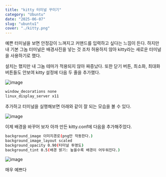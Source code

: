 ```yaml
---
title: "kitty 터미널 꾸미기"
category: "Ubuntu"
date: "2025-06-07"
slug: "ubuntu1"
cover: "./kitty.png"
---
```


예쁜 터미널을 보면 안정감이 느껴지고 커맨드를 입력하고 싶다는 느낌이 든다.
하지만 내 기본 그놈 터미널은 배경사진을 넣는 것 조차 허용하지 않아 kitty라는 새로운 터미널을 사용하기로 했다. 

설치는 했지만 내 그놈 테마가 적용되지 않아 짜증났다. 또한 닫기 버튼, 최소화, 최대화 버튼들도 안보여 kitty 설정에 다음 두 줄을 추가했다.

![image](https://github.com/user-attachments/assets/f51cdb7a-12df-4863-bbba-1e020a1997ca)

```bash
window_decorations none
linux_display_server x11

```

추가하고 터미널을 실행해보면 아래와 같이 잘 되는 모습을 볼 수 있다.

![image](https://github.com/user-attachments/assets/92222366-5d47-4fc3-be32-13ee8b1f6e7b)

이제 배경을 바꾸어 보자 아까 만든 kitty.conf에 다음을 추가해주었다.

```bash
background_image 이미지경로(png만 작동한다.)
background_image_layout scaled
background_opacity 0.90(터미널 투명도)
background_tint 0.5(배경 밝기: 높을수록 배경이 어두워진다.)
```
![image](https://github.com/user-attachments/assets/df8cb978-036e-405a-92b8-c6eda3532a2a)

매우 예쁘다

